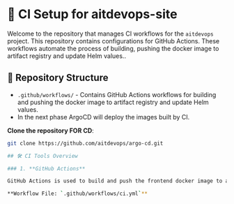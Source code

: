 # 🚀 CI Setup for aitdevops-site

Welcome to the repository that manages CI workflows for the `aitdevops` project. This repository contains configurations for GitHub Actions. These workflows automate the process of building, pushing the docker image to artifact registry and update Helm values..

## 📂 Repository Structure

- `.github/workflows/` - Contains GitHub Actions workflows for building and pushing the docker image to artifact registry and update Helm values.
- In the next phase ArgoCD will deploy the images built by CI.

**Clone the repository FOR CD**:
   ```sh
   git clone https://github.com/aitdevops/argo-cd.git

## 🛠️ CI Tools Overview

### 1. **GitHub Actions**

GitHub Actions is used to build and push the frontend docker image to artifact registry and update Helm values in the ArgoCD repository whenever changes are pushed to the frontend repository.

**Workflow File: `.github/workflows/ci.yml`**
